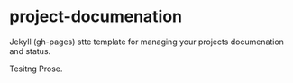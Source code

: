 # project-documenation
Jekyll (gh-pages) stte template for managing your projects documenation and status.

Tesitng Prose.
